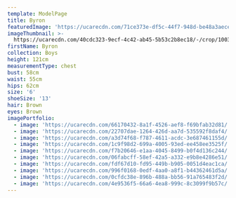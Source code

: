 ```yaml
---
template: ModelPage
title: Byron
featuredImage: 'https://ucarecdn.com/71ce373e-df5c-44f7-948d-be48a3aece66/'
imageThumbnail: >-
  https://ucarecdn.com/40cdc323-9ecf-4c42-ab45-5b53c2b8ec18/-/crop/1003x1384/169,76/-/preview/
firstName: Byron
collection: Boys
height: 121cm
measurementType: chest
bust: 58cm
waist: 55cm
hips: 62cm
size: '6'
shoeSize: '13'
hair: Brown
eyes: Brown
imagePortfolio:
  - image: 'https://ucarecdn.com/66170432-8a1f-4526-aef8-f69bfab32d81/'
  - image: 'https://ucarecdn.com/22707dae-1264-426d-aa7d-535592f8daf4/'
  - image: 'https://ucarecdn.com/a3d74f68-f787-4611-acdc-3e687461155d/'
  - image: 'https://ucarecdn.com/1c9f98d2-699a-4005-93ed-ee458ee3525f/'
  - image: 'https://ucarecdn.com/f7b20646-e1aa-4045-8499-b0f4d136c244/'
  - image: 'https://ucarecdn.com/06fabcff-58ef-42a5-a332-e9b8e4286e51/'
  - image: 'https://ucarecdn.com/fdf67d10-fd95-449b-b905-0051d4eac1ca/'
  - image: 'https://ucarecdn.com/996f0168-0edf-4aa0-a8f1-b44362461d5a/'
  - image: 'https://ucarecdn.com/0cfdc38e-896b-488a-bb56-91a765483f2d/'
  - image: 'https://ucarecdn.com/4e9536f5-66a6-4ea8-999c-8c3099f9b57c/'
---
```


